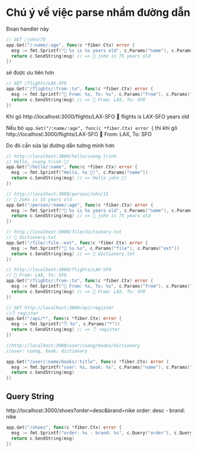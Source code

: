 # Chú ý về việc parse nhầm đường dẫn

Đoạn handler này 
```go
// GET /john/75
app.Get("/:name/:age", func(c *fiber.Ctx) error {
  msg := fmt.Sprintf("👴 %s is %s years old", c.Params("name"), c.Params("age"))
  return c.SendString(msg) // => 👴 john is 75 years old
})
```

sẽ được ưu tiên hơn

```go
// GET /flights/LAX-SFO
app.Get("/flights/:from-:to", func(c *fiber.Ctx) error {
  msg := fmt.Sprintf("💸 From: %s, To: %s", c.Params("from"), c.Params("to"))
  return c.SendString(msg) // => 💸 From: LAX, To: SFO
})
```

Khi gõ http://localhost:3000/flights/LAX-SFO
👴 flights is LAX-SFO years old

Nếu bỏ ```app.Get("/:name/:age", func(c *fiber.Ctx) error {``` thì khi gõ http://localhost:3000/flights/LAX-SFO
💸 From: LAX, To: SFO

Do đó cần sửa lại đường dẫn tường minh hơn

```go
// http://localhost:3000/hello/cuong.trinh
// Hello, cuong.trinh 👋!
app.Get("/hello/:name", func(c *fiber.Ctx) error {
  msg := fmt.Sprintf("Hello, %s 👋!", c.Params("name"))
  return c.SendString(msg) // => Hello john 👋!
})

// http://localhost:3000/person/John/15
// 👴 John is 15 years old
app.Get("/person/:name/:age", func(c *fiber.Ctx) error {
  msg := fmt.Sprintf("👴 %s is %s years old", c.Params("name"), c.Params("age"))
  return c.SendString(msg) // => 👴 john is 75 years old
})

// http://localhost:3000/file/dictionary.txt
// 📃 dictionary.txt
app.Get("/file/:file.:ext", func(c *fiber.Ctx) error {
  msg := fmt.Sprintf("📃 %s.%s", c.Params("file"), c.Params("ext"))
  return c.SendString(msg) // => 📃 dictionary.txt
})

// http://localhost:3000/flights/LAX-SFO
// 💸 From: LAX, To: SFO
app.Get("/flights/:from-:to", func(c *fiber.Ctx) error {
  msg := fmt.Sprintf("💸 From: %s, To: %s", c.Params("from"), c.Params("to"))
  return c.SendString(msg) // => 💸 From: LAX, To: SFO
})

// GET http://localhost:3000/api/register
//✋ register
app.Get("/api/*", func(c *fiber.Ctx) error {
  msg := fmt.Sprintf("✋ %s", c.Params("*"))
  return c.SendString(msg) // => ✋ register
})

//http://localhost:3000/user/cuong/books/dictionary
//user: cuong, book: dictionary

app.Get("/user/:name/books/:title", func(c *fiber.Ctx) error {
  msg := fmt.Sprintf("user: %s, book: %s", c.Params("name"), c.Params("title"))
  return c.SendString(msg)
})
```

## Query String

http://localhost:3000/shoes?order=desc&brand=nike
order: desc - brand: nike

```go
app.Get("/shoes", func(c *fiber.Ctx) error {
  msg := fmt.Sprintf("order: %s - brand: %s", c.Query("order"), c.Query("brand"))
  return c.SendString(msg)
})
```
